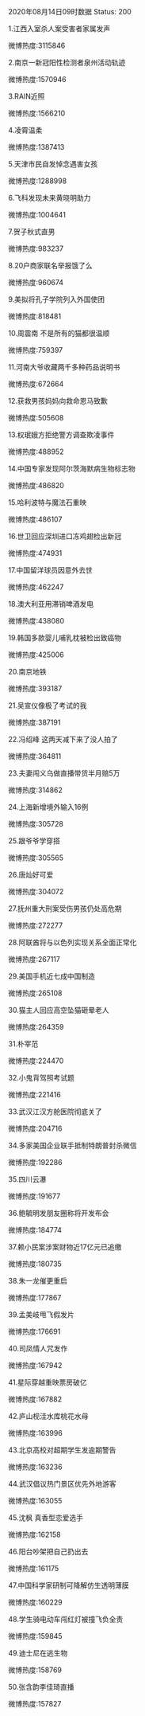 2020年08月14日09时数据
Status: 200

1.江西入室杀人案受害者家属发声

微博热度:3115846

2.南京一新冠阳性检测者泉州活动轨迹

微博热度:1570946

3.RAIN近照

微博热度:1566210

4.凌霄温柔

微博热度:1387413

5.天津市民自发悼念遇害女孩

微博热度:1288998

6.飞科发现未来黄晓明助力

微博热度:1004641

7.贺子秋式直男

微博热度:983237

8.20户商家联名举报饿了么

微博热度:960674

9.美拟将孔子学院列入外国使团

微博热度:818481

10.周震南 不是所有的猫都很温顺

微博热度:759397

11.河南大爷收藏两千多种药品说明书

微博热度:672664

12.获救男孩妈妈向救命恩马致歉

微博热度:505608

13.权珉娥方拒绝警方调查欺凌事件

微博热度:488952

14.中国专家发现阿尔茨海默病生物标志物

微博热度:486820

15.哈利波特与魔法石重映

微博热度:486107

16.世卫回应深圳进口冻鸡翅检出新冠

微博热度:474931

17.中国留洋球员因意外去世

微博热度:462247

18.澳大利亚用滞销啤酒发电

微博热度:438080

19.韩国多款婴儿哺乳枕被检出致癌物

微博热度:425006

20.南京地铁

微博热度:393187

21.吴宣仪像极了考试的我

微博热度:387191

22.冯绍峰 这两天减下来了没人拍了

微博热度:364811

23.夫妻闯义乌做直播带货半月赔5万

微博热度:314862

24.上海新增境外输入16例

微博热度:305728

25.跟爷爷学穿搭

微博热度:305565

26.唐灿好可爱

微博热度:304072

27.抚州重大刑案受伤男孩仍处高危期

微博热度:272277

28.阿联酋将与以色列实现关系全面正常化

微博热度:267117

29.美国手机近七成中国制造

微博热度:265108

30.猫主人回应高空坠猫砸晕老人

微博热度:264359

31.朴宰范

微博热度:224470

32.小鬼背驾照考试题

微博热度:221416

33.武汉江汉方舱医院彻底关了

微博热度:204716

34.多家美国企业联手抵制特朗普封杀微信

微博热度:192286

35.四川云瀑

微博热度:191677

36.鲍毓明发朋友圈称将开发布会

微博热度:184774

37.赖小民案涉案财物近17亿元已追缴

微博热度:180735

38.朱一龙催更重启

微博热度:177867

39.孟美岐甩飞假发片

微博热度:176691

40.司凤情人咒发作

微博热度:167942

41.星际穿越重映票房破亿

微博热度:167882

42.庐山枧洼水库桃花水母

微博热度:163996

43.北京高校对超期学生发逾期警告

微博热度:163236

44.武汉倡议热门景区优先外地游客

微博热度:163055

45.沈枫 真香型恋爱选手

微博热度:162158

46.阳台吵架把自己扔出去

微博热度:161175

47.中国科学家研制可降解仿生透明薄膜

微博热度:160229

48.学生骑电动车闯红灯被撞飞负全责

微博热度:159845

49.迪士尼在逃生物

微博热度:158769

50.张含韵李佳琦直播

微博热度:157827

